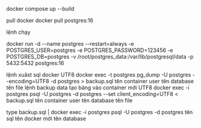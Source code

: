 docker compose up --build



pull docker
docker pull postgres:16


lệnh chạy 

docker run -d  --name postgres --restart=always -e POSTGRES_USER=postgres  -e POSTGRES_PASSWORD=123456  -e POSTGRES_DB=postgres  -v /root/postgres_data:/var/lib/postgresql/data  -p 5432:5432  postgres:16


lệnh xuâst sql docker UTF8
docker exec -t postgres pg_dump -U postgres --encoding=UTF8 -d postgres > backup.sql
              tên container        user                        tên database   tên file
lệnh backup data tạo bảng vào container mới UTF8
docker exec -i postgres psql -U postgres -d postgres --set client_encoding=UTF8 < backup.sql
 	     tên container        user    tên database   			tên file



type backup.sql | docker exec -i postgres psql -U postgres -d postgres 
tên sql                          tên docker mới              tên database
